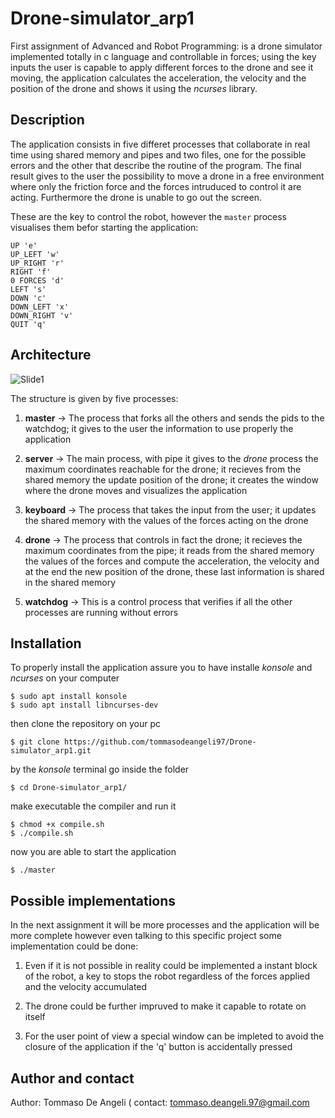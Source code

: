 # Drone-simulator_arp1
First assignment of Advanced and Robot Programming: is a drone simulator implemented totally in c language and controllable in forces; using the key inputs the user is capable to apply different forces to the drone and see it moving, the application calculates the acceleration, the velocity and the position of the drone and shows it using the *ncurses* library.

## Description
The application consists in five differet processes that collaborate in real time using shared memory and pipes and two files, one for the possible errors and the other that describe the routine of the program.
The final result gives to the user the possibility to move a drone in a free environment where only the friction force and the forces intruduced to control it are acting.
Furthermore the drone is unable to go out the screen.

These are the key to control the robot, however the `master` process visualises them befor starting the application:
```
UP 'e'
UP_LEFT 'w'
UP_RIGHT 'r'
RIGHT 'f'
0 FORCES 'd'
LEFT 's'
DOWN 'c'
DOWN_LEFT 'x'
DOWN_RIGHT 'v'
QUIT 'q'
```

## Architecture
![Slide1](https://github.com/tommasodeangeli97/Drone-simulator_arp1/assets/92479113/bb67539f-e2b3-4413-9e59-c29798f91502)

The structure is given by five processes:

1. **master** -> The process that forks all the others and sends the pids to the watchdog; it gives to the user the information to use properly the application

2. **server** -> The main process, with pipe it gives to the *drone* process the maximum coordinates reachable for the drone; it recieves from the shared memory the update position of the drone; it creates the window where the drone moves and visualizes the application

3. **keyboard** -> The process that takes the input from the user; it updates the shared memory with the values of the forces acting on the drone

4. **drone** -> The process that controls in fact the drone; it recieves the maximum coordinates from the pipe; it reads from the shared memory the values of the forces and compute the acceleration, the velocity and at the end the new position of the drone, these last information is shared in the shared memory

5. **watchdog** -> This is a control process that verifies if all the other processes are running without errors

## Installation
To properly install the application assure you to have installe *konsole* and *ncurses* on your computer
```
$ sudo apt install konsole
$ sudo apt install libncurses-dev
```

then clone the repository on your pc
```
$ git clone https://github.com/tommasodeangeli97/Drone-simulator_arp1.git
```

by the *konsole* terminal go inside the folder
```
$ cd Drone-simulator_arp1/
```

make executable the compiler and run it
```
$ chmod +x compile.sh
$ ./compile.sh
```

now you are able to start the application
```
$ ./master
```

## Possible implementations
In the next assignment it will be more processes and the application will be more complete however even talking to this specific project some implementation could be done:

1. Even if it is not possible in reality could be implemented a instant block of the robot, a key to stops the robot regardless of the forces applied and the velocity accumulated

2. The drone could be further impruved to make it capable to rotate on itself

3. For the user point of view a special window can be impleted to avoid the closure of the application if the 'q' button is accidentally pressed

## Author and contact
Author: Tommaso De Angeli (
contact: tommaso.deangeli.97@gmail.com
